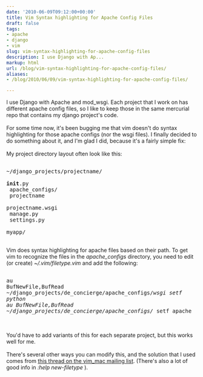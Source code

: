 ```yaml
---
date: '2010-06-09T09:12:00+00:00'
title: Vim Syntax highlighting for Apache Config Files
draft: false
tags:
- apache
- django
- vim
slug: vim-syntax-highlighting-for-apache-config-files
description: I use Django with Ap...
markup: html
url: /blog/vim-syntax-highlighting-for-apache-config-files/
aliases:
- /blog/2010/06/09/vim-syntax-highlighting-for-apache-config-files/

---
```


I use Django with Apache and mod_wsgi.  Each project that I work on has different apache config files, so I like to keep those in the same mercurial repo that contains my django project's code.<br /><br />For some time now, it's been bugging me that vim doesn't do syntax highlighting for those apache configs (nor the wsgi files). I finally decided to do something about it, and I'm glad I did, because it's a fairly simple fix:<br /><br />My project directory layout often look like this:<br /><pre><br />~/django_projects/projectname/<br />    __init__.py<br />    apache_configs/<br />        projectname<br />        projectname.wsgi<br />    manage.py<br />    settings.py<br />    myapp/<br /></pre><br />Vim does syntax highlighting for apache files based on their path. To get vim to recognize the files in the <em>apache_configs</em> directory, you need to edit (or create) <em>~/.vim/filetype.vim</em> and add the following:<br /><pre><br />au BufNewFile,BufRead ~/django_projects/de_concierge/apache_configs/*wsgi setf python<br />au BufNewFile,BufRead ~/django_projects/de_concierge/apache_configs/* setf apache <br /></pre><br />You'd have to add variants of this for each separate project, but this works well for me. <br /><br />There's several other ways you can modify this, and the solution that I used comes from <a href="http://groups.google.com/group/vim_mac/browse_thread/thread/26c3a097e6e69c5f">this thread on the vim_mac mailing list</a>.  (There's also a lot of good info in <em>:help new-filetype </em>).<div class="blogger-post-footer"><img width='1' height='1' src='https://blogger.googleusercontent.com/tracker/4123748873183487963-5589084931666424010?l=bradmontgomery.blogspot.com' alt='' /></div>